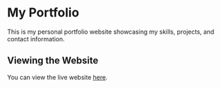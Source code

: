 # My Portfolio

This is my personal portfolio website showcasing my skills, projects, and contact information.

## Viewing the Website

You can view the live website [here](file:///C:/Users/User/Documents/repositories/Portfolio/Portfolio.html).
